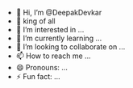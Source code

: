 - 👋 Hi, I’m @DeepakDevkar
- 👑 king of all 
- 👀 I’m interested in ...
- 🌱 I’m currently learning ...
- 💞️ I’m looking to collaborate on ...
- 📫 How to reach me ...
- 😄 Pronouns: ...
- ⚡ Fun fact: ...

<!---
DeepakDevkar/DeepakDevkar is a ✨ special ✨ repository because its `README.md` (this file) appears on your GitHub profile.
You can click the Preview link to take a look at your changes.
--->
